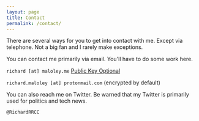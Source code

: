 ```yaml
---
layout: page
title: Contact
permalink: /contact/
---
```

There are several ways for you to get into contact with me. Except via telephone. Not a big fan and I rarely make exceptions.

You can contact me primarily via email. You'll have to do some work here.

`richard [at] maloley.me` [Public Key Optional](../files/richard@maloley.me_0x94CCAC6BF3F0FD07.asc)

`richard.maloley [at] protonmail.com` (encrypted by default)

You can also reach me on Twitter. Be warned that my Twitter is primarily used for politics and tech news.

`@RichardRRCC`